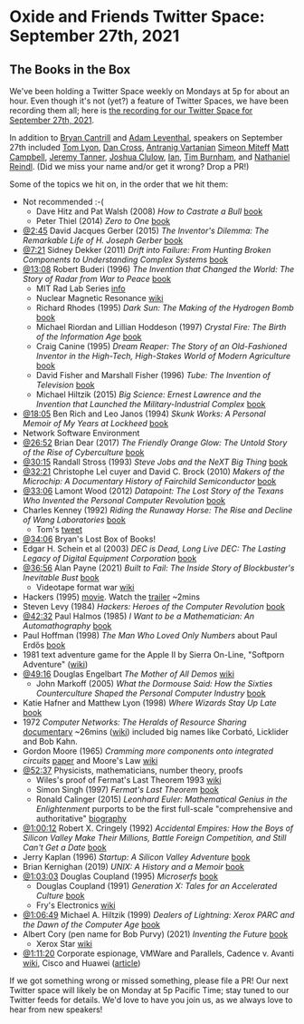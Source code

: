 # Oxide and Friends Twitter Space: September 27th, 2021

## The Books in the Box

We've been holding a Twitter Space weekly on Mondays at 5p for about an hour.
Even though it's not (yet?) a feature of Twitter Spaces, we have been
recording them all; here is
[the recording for our Twitter Space for September 27th, 2021](https://youtu.be/zrZAHO89XGk).

In addition to
[Bryan Cantrill](https://twitter.com/bcantrill) and
[Adam Leventhal](https://twitter.com/ahl),
speakers on September 27th included
[Tom Lyon](https://twitter.com/aka_pugs),
[Dan Cross](https://twitter.com/dancrossnyc),
[Antranig Vartanian](https://twitter.com/antranigv)
[Simeon Miteff](https://twitter.com/simeonmiteff)
[Matt Campbell](https://twitter.com/mw_campbell),
[Jeremy Tanner](https://twitter.com/Penguin),
[Joshua Clulow](https://twitter.com/jmclulow),
[Ian](https://twitter.com/iangrunert),
[Tim Burnham](https://twitter.com/AstroBurnham),
and [Nathaniel Reindl](https://twitter.com/nrr).
(Did we miss your name and/or get it wrong? Drop a PR!)

Some of the topics we hit on, in the order that we hit them:

- Not recommended :-(
  - Dave Hitz and Pat Walsh (2008) _How to Castrate a Bull_
    [book](https://www.google.com/books/edition/How_to_Castrate_a_Bull/zpefDwAAQBAJ)
  - Peter Thiel (2014) _Zero to One_ [book](https://en.wikipedia.org/wiki/Zero_to_One)
- [@2:45](https://youtu.be/zrZAHO89XGk?t=165)
  David Jacques Gerber (2015) _The Inventor's Dilemma: The Remarkable Life
  of H. Joseph Gerber_
  [book](https://www.google.com/books/edition/The_Inventor_s_Dilemma/8YKqCgAAQBAJ)
- [@7:21](https://youtu.be/zrZAHO89XGk?t=441)
  Sidney Dekker (2011) _Drift into Failure: From Hunting Broken Components to
  Understanding Complex Systems_
  [book](https://www.google.com/books/edition/Drift_into_Failure/uOF6BgAAQBAJ)
- [@13:08](https://youtu.be/zrZAHO89XGk?t=788) 
  Robert Buderi (1996) _The Invention that Changed the World: The Story of
  Radar from War to Peace_
  [book](https://www.google.com/books/edition/The_Invention_that_Changed_the_World/-fqiGwAACAAJ)
  - MIT Rad Lab Series [info](http://web.mit.edu/klund/www/books/radlab.html)
  - Nuclear Magnetic Resonance [wiki](https://en.wikipedia.org/wiki/Nuclear_magnetic_resonance)
  - Richard Rhodes (1995) _Dark Sun: The Making of the Hydrogen Bomb_
    [book](https://www.google.com/books/edition/Dark_Sun/x4vfAAAAMAAJ)
  - Michael Riordan and Lillian Hoddeson (1997) _Crystal Fire:
    The Birth of the Information Age_
    [book](https://www.google.com/books/edition/Crystal_Fire/0bTpcTLCu6MC)
  - Craig Canine (1995) _Dream Reaper: The Story of an Old-Fashioned Inventor
    in the High-Tech, High-Stakes World of Modern Agriculture_
    [book](https://www.google.com/books/edition/Dream_Reaper/ONa3Jh0Fq7oC)
  - David Fisher and Marshall Fisher (1996) _Tube: The Invention of Television_
    [book](https://www.google.com/books/edition/Tube/eApTAAAAMAAJ)
  - Michael Hiltzik (2015) _Big Science: Ernest Lawrence and the Invention that Launched
    the Military-Industrial Complex_
    [book](https://www.google.com/books/edition/Big_Science/vT0jBQAAQBAJ)
- [@18:05](https://youtu.be/zrZAHO89XGk?t=1085)
  Ben Rich and Leo Janos (1994) _Skunk Works: A Personal Memoir of My Years at Lockheed_
  [book](https://www.google.com/books/edition/Skunk_Works/OI9cDwAAQBAJ)
- Network Software Environment
- [@26:52](https://youtu.be/zrZAHO89XGk?t=1612)
  Brian Dear (2017) _The Friendly Orange Glow: The Untold Story of the
  Rise of Cyberculture_
  [book](https://www.google.com/books/edition/The_Friendly_Orange_Glow/NqknDgAAQBAJ)
- [@30:15](https://youtu.be/zrZAHO89XGk?t=1815)
  Randall Stross (1993) _Steve Jobs and the NeXT Big Thing_
  [book](https://www.google.com/books/edition/STEVE_JOBS_THE_NEXT_BIG_THING/j5JQAAAAMAAJ)
- [@32:21](https://youtu.be/zrZAHO89XGk?t=1941)
  Christophe LeÌ cuyer and David C. Brock (2010) _Makers of the Microchip:
  A Documentary History of Fairchild Semiconductor_
  [book](https://www.google.com/books/edition/Makers_of_the_Microchip/iov-DwAAQBAJ)
- [@33:06](https://youtu.be/zrZAHO89XGk?t=1986)
  Lamont Wood (2012) _Datapoint: The Lost Story of the Texans Who Invented
  the Personal Computer Revolution_
  [book](https://www.google.com/books/edition/Datapoint_The_Lost_Story_of_the_Texans_W/idTeAAAAQBAJ)
- Charles Kenney (1992) _Riding the Runaway Horse:
  The Rise and Decline of Wang Laboratories_
  [book](https://www.google.com/books/edition/Riding_the_Runaway_Horse/GY19QgAACAAJ)
  - Tom's [tweet](https://twitter.com/aka_pugs/status/1370950825724366848)
- [@34:06](https://youtu.be/zrZAHO89XGk?t=2046)
  Bryan's Lost Box of Books!
- Edgar H. Schein et al (2003) _DEC is Dead, Long Live DEC: The Lasting Legacy
  of Digital Equipment Corporation_
  [book](https://www.google.com/books/edition/DEC_Is_Dead_Long_Live_DEC/G07yAAAAMAAJ)
- [@36:56](https://youtu.be/zrZAHO89XGk?t=2216)
  Alan Payne (2021) _Built to Fail: The Inside Story of Blockbuster's Inevitable Bust_
  [book](https://g.co/kgs/gpT44T)
  - Videotape format war [wiki](https://en.wikipedia.org/wiki/Videotape_format_war)
- Hackers (1995) [movie](https://en.wikipedia.org/wiki/Hackers_(film)).
  Watch the [trailer](https://youtu.be/Rn2cf_wJ4f4?t=10) ~2mins
- Steven Levy (1984) _Hackers: Heroes of the Computer Revolution_
  [book](https://en.wikipedia.org/wiki/Hackers:_Heroes_of_the_Computer_Revolution)
- [@42:32](https://youtu.be/zrZAHO89XGk?t=2552)
  Paul Halmos (1985) _I Want to be a Mathematician: An Automathography_
  [book](https://www.google.com/books/edition/I_Want_to_be_a_Mathematician/hhpZAAAAYAAJ)
- Paul Hoffman (1998) _The Man Who Loved Only Numbers_ about Paul Erdős
  [book](https://en.wikipedia.org/wiki/The_Man_Who_Loved_Only_Numbers)
- 1981 text adventure game for the Apple II by Sierra On-Line,
  "Softporn Adventure" ([wiki](https://en.wikipedia.org/wiki/Softporn_Adventure))
- [@49:16](https://youtu.be/zrZAHO89XGk?t=2956)
  Douglas Engelbart _The Mother of All Demos_
  [wiki](https://en.wikipedia.org/wiki/The_Mother_of_All_Demos)
  - John Markoff (2005) _What the Dormouse Said: How the Sixties Counterculture
    Shaped the Personal Computer Industry_
    [book](https://en.wikipedia.org/wiki/What_the_Dormouse_Said)
- Katie Hafner and Matthew Lyon (1998) _Where Wizards Stay Up Late_
  [book](https://www.google.com/books/edition/Where_Wizards_Stay_Up_Late/H6ZzQhM0vSYC)
- 1972 _Computer Networks: The Heralds of Resource Sharing_
  [documentary](https://archive.org/details/ComputerNetworks_TheHeraldsOfResourceSharing) ~26mins
  ([wiki](https://en.wikipedia.org/wiki/Computer_Networks:_The_Heralds_of_Resource_Sharing))
  included big names like Corbató, Licklider and Bob Kahn.
- Gordon Moore (1965) _Cramming more components onto integrated circuits_
  [paper](https://scholar.google.com/scholar_lookup?author=moore&title=cramming+more+components+onto+integrated+circuits)
  and Moore's Law [wiki](https://en.wikipedia.org/wiki/Moore%27s_law)
- [@52:37](https://youtu.be/zrZAHO89XGk?t=3157)
  Physicists, mathematicians, number theory, proofs
  - Wiles's proof of Fermat's Last Theorem 1993
    [wiki](https://en.wikipedia.org/wiki/Wiles%27s_proof_of_Fermat%27s_Last_Theorem)
  - Simon Singh (1997) _Fermat's Last Theorem_
    [book](https://en.wikipedia.org/wiki/Fermat%27s_Last_Theorem_(book))
  - Ronald Calinger (2015) _Leonhard Euler: Mathematical Genius in the Enlightenment_
    purports to be the first full-scale "comprehensive and authoritative"
    [biography](https://www.google.com/books/edition/Leonhard_Euler/TM2bDwAAQBAJ)
- [@1:00:12](https://youtu.be/zrZAHO89XGk?t=3612)
  Robert X. Cringely (1992) _Accidental Empires: How the Boys of Silicon Valley
  Make Their Millions, Battle Foreign Competition, and Still Can't Get a Date_
  [book](https://en.wikipedia.org/wiki/Accidental_Empires)
- Jerry Kaplan (1996) _Startup: A Silicon Valley Adventure_
  [book](https://www.google.com/books/edition/Startup/dih2GDy5cHEC)
- Brian Kernighan (2019) _UNIX: A History and a Memoir_
  [book](https://www.google.com/books/edition/Unix/s0n9ygEACAAJ)
- [@1:03:03](https://youtu.be/zrZAHO89XGk?t=3783)
  Douglas Coupland (1995) _Microserfs_
  [book](https://en.wikipedia.org/wiki/Microserfs)
  - Douglas Coupland (1991) _Generation X: Tales for an Accelerated Culture_
    [book](https://en.wikipedia.org/wiki/Generation_X:_Tales_for_an_Accelerated_Culture)
  - Fry's Electronics [wiki](https://en.wikipedia.org/wiki/Fry's_Electronics)
- [@1:06:49](https://youtu.be/zrZAHO89XGk?t=4009)
  Michael A. Hiltzik (1999) _Dealers of Lightning: Xerox PARC
  and the Dawn of the Computer Age_
  [book](https://www.google.com/books/edition/Dealers_of_Lightning/EylLmLzFCTMC)
- Albert Cory (pen name for Bob Purvy) (2021) _Inventing the Future_
  [book](https://www.google.com/books/edition/Inventing_the_Future/T4tCzgEACAAJ)
  - Xerox Star [wiki](https://en.wikipedia.org/wiki/Xerox_Star)
- [@1:11:20](https://youtu.be/zrZAHO89XGk?t=4280)
  Corporate espionage, VMWare and Parallels,
  Cadence v. Avanti
  [wiki](https://en.wikipedia.org/wiki/Cadence_Design_Systems,_Inc._v._Avanti_Corp),
  Cisco and Huawei ([article](https://www.wired.com/story/us-hits-huawei-new-charges-trade-secret-theft/))

If we got something wrong or missed something, please file a PR!
Our next Twitter space will likely be on Monday at 5p Pacific Time; stay tuned
to our Twitter feeds for details.  We'd love to have you join us, as we
always love to hear from new speakers!

